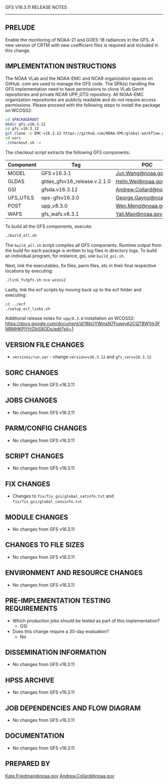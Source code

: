 GFS V16.3.11 RELEASE NOTES

-------
PRELUDE
-------

Enable the monitoring of NOAA-21 and GOES-18 radiances in the GFS. A new version of CRTM with new coefficient files is required and included in this change.

IMPLEMENTATION INSTRUCTIONS
---------------------------

The NOAA VLab and the NOAA-EMC and NCAR organization spaces on GitHub .com are used to manage the GFS code.  The SPA(s) handling the GFS implementation need to have permissions to clone VLab Gerrit repositories and private NCAR UPP_GTG repository. All NOAA-EMC organization repositories are publicly readable and do not require access permissions.  Please proceed with the following steps to install the package on WCOSS2:

```bash
cd $PACKAGEROOT
mkdir gfs.v16.3.12
cd gfs.v16.3.12
git clone -b EMC-v16.3.12 https://github.com/NOAA-EMC/global-workflow.git .
cd sorc
./checkout.sh -o
```

The checkout script extracts the following GFS components:

| Component | Tag         | POC               |
| --------- | ----------- | ----------------- |
| MODEL     | GFS.v16.3.1   | Jun.Wang@noaa.gov |
| GLDAS     | gldas_gfsv16_release.v.2.1.0 | Helin.Wei@noaa.gov |
| GSI       | gfsda.v16.3.12 | Andrew.Collard@noaa.gov |
| UFS_UTILS | ops-gfsv16.3.0 | George.Gayno@noaa.gov |
| POST      | upp_v8.3.0 | Wen.Meng@noaa.gov |
| WAFS      | gfs_wafs.v6.3.1 | Yali.Mao@noaa.gov |

To build all the GFS components, execute:
```bash
./build_all.sh
```
The `build_all.sh` script compiles all GFS components. Runtime output from the build for each package is written to log files in directory logs. To build an individual program, for instance, gsi, use `build_gsi.sh`.

Next, link the executables, fix files, parm files, etc in their final respective locations by executing:
```bash
./link_fv3gfs.sh nco wcoss2
```

Lastly, link the ecf scripts by moving back up to the ecf folder and executing:
```bash
cd ../ecf
./setup_ecf_links.sh
```

Additional release notes for `upp/8.3.0` installation on WCOSS2:
https://docs.google.com/document/d/18bUYWmsN7FuweyA2CQTBW1rk3FNRMHKPlYHZlbS8ODs/edit?pli=1

VERSION FILE CHANGES
--------------------
* `versions/run.ver` - change `version=v16.3.12` and `gfs_ver=v16.3.12`

SORC CHANGES
------------

* No changes from GFS v16.3.11

JOBS CHANGES
------------

* No changes from GFS v16.3.11

PARM/CONFIG CHANGES
-------------------

* No changes from GFS v16.3.11

SCRIPT CHANGES
--------------

* No changes from GFS v16.3.11

FIX CHANGES
-----------

* Changes to `fix/fix_gsi/global_satinfo.txt` and `fix/fix_gsi/global_convinfo.txt`

MODULE CHANGES
--------------

* No changes from GFS v16.3.11

CHANGES TO FILE SIZES
---------------------

* No changes from GFS v16.3.11

ENVIRONMENT AND RESOURCE CHANGES
--------------------------------

* No changes from GFS v16.3.11

PRE-IMPLEMENTATION TESTING REQUIREMENTS
---------------------------------------

* Which production jobs should be tested as part of this implementation?
  * GSI
* Does this change require a 30-day evaluation?
  * No

DISSEMINATION INFORMATION
-------------------------

* No changes from GFS v16.3.11

HPSS ARCHIVE
------------

* No changes from GFS v16.3.11

JOB DEPENDENCIES AND FLOW DIAGRAM
---------------------------------

* No changes from GFS v16.3.11

DOCUMENTATION
-------------

* No changes from GFS v16.3.11

PREPARED BY
-----------
Kate.Friedman@noaa.gov
Andrew.Collard@noaa.gov
